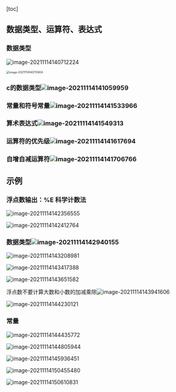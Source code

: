 [toc]

## 数据类型、运算符、表达式

### 数据类型

![image-20211114140712224](imgs/image-20211114140712224.png)

<img src="imgs/image-20211114140731404.png" alt="image-20211114140731404" style="zoom:50%;" />

###  c的数据类型![image-20211114141059959](imgs/image-20211114141059959.png)

### 常量和符号常量![image-20211114141533966](imgs/image-20211114141533966.png)

### 算术表达式![image-20211114141549313](imgs/image-20211114141549313.png)

### 运算符的优先级![image-20211114141617694](imgs/image-20211114141617694.png)

### 自增自减运算符![image-20211114141706766](imgs/image-20211114141706766.png)

## 示例

### 浮点数输出：%E 科学计数法

![image-20211114142356555](imgs/image-20211114142356555.png)

![image-20211114142412764](imgs/image-20211114142412764.png)

### 数据类型![image-20211114142940155](imgs/image-20211114142940155.png)

![image-20211114143208981](imgs/image-20211114143208981.png)

![image-20211114143417388](imgs/image-20211114143417388.png)

![image-20211114143651582](imgs/image-20211114143651582.png)

浮点数不要计算大数和小数的加减乘除![image-20211114143941606](imgs/image-20211114143941606.png)

![image-20211114144230121](imgs/image-20211114144230121.png)

### 常量

![image-20211114144435772](imgs/image-20211114144435772.png)

![image-20211114144805944](imgs/image-20211114144805944.png)

![image-20211114145936451](imgs/image-20211114145936451.png)

![image-20211114150455480](imgs/image-20211114150455480.png)

![image-20211114150610831](imgs/image-20211114150610831.png)




